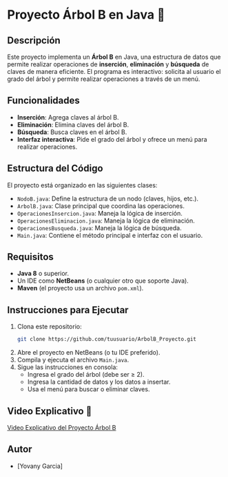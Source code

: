 # Proyecto Árbol B en Java 🌳

## Descripción
Este proyecto implementa un **Árbol B** en Java, una estructura de datos que permite realizar operaciones de **inserción**, **eliminación** y **búsqueda** de claves de manera eficiente. El programa es interactivo: solicita al usuario el grado del árbol y permite realizar operaciones a través de un menú.

## Funcionalidades
- **Inserción**: Agrega claves al árbol B.
- **Eliminación**: Elimina claves del árbol B.
- **Búsqueda**: Busca claves en el árbol B.
- **Interfaz interactiva**: Pide el grado del árbol y ofrece un menú para realizar operaciones.

## Estructura del Código
El proyecto está organizado en las siguientes clases:
- `NodoB.java`: Define la estructura de un nodo (claves, hijos, etc.).
- `ArbolB.java`: Clase principal que coordina las operaciones.
- `OperacionesInsercion.java`: Maneja la lógica de inserción.
- `OperacionesEliminacion.java`: Maneja la lógica de eliminación.
- `OperacionesBusqueda.java`: Maneja la lógica de búsqueda.
- `Main.java`: Contiene el método principal e interfaz con el usuario.

## Requisitos
- **Java 8** o superior.
- Un IDE como **NetBeans** (o cualquier otro que soporte Java).
- **Maven** (el proyecto usa un archivo `pom.xml`).

## Instrucciones para Ejecutar
1. Clona este repositorio:
   ```bash
   git clone https://github.com/tuusuario/ArbolB_Proyecto.git
   ```
2. Abre el proyecto en NetBeans (o tu IDE preferido).
3. Compila y ejecuta el archivo `Main.java`.
4. Sigue las instrucciones en consola:
   - Ingresa el grado del árbol (debe ser ≥ 2).
   - Ingresa la cantidad de datos y los datos a insertar.
   - Usa el menú para buscar o eliminar claves.

## Video Explicativo 🎥

[Video Explicativo del Proyecto Árbol B](https://youtu.be/sZ8AFE3Bti8)



## Autor
- [Yovany Garcia]

